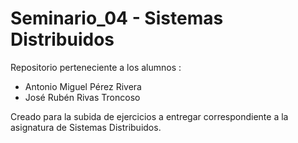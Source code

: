 # Seminario_04 - Sistemas Distribuidos

Repositorio perteneciente a los alumnos :

- Antonio Miguel Pérez Rivera
- José Rubén Rivas Troncoso
 

Creado para la subida de ejercicios a entregar correspondiente a la asignatura de Sistemas Distribuidos.
